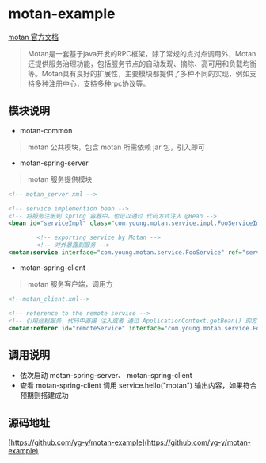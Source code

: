 # motan-example

[motan 官方文档](https://github.com/weibocom/motan/wiki/zh_userguide)

> Motan是一套基于java开发的RPC框架，除了常规的点对点调用外，Motan还提供服务治理功能，包括服务节点的自动发现、摘除、高可用和负载均衡等。Motan具有良好的扩展性，主要模块都提供了多种不同的实现，例如支持多种注册中心，支持多种rpc协议等。

## 模块说明

- motan-common

> motan 公共模块，包含 motan 所需依赖 jar 包，引入即可

- motan-spring-server

> motan 服务提供模块

```xml
<!-- motan_server.xml -->

<!-- service implemention bean -->
<!-- 将服务注册到 spring 容器中，也可以通过 代码方式注入 @Bean -->
<bean id="serviceImpl" class="com.young.motan.service.impl.FooServiceImpl"/>

        <!-- exporting service by Motan -->
        <!-- 对外暴露到服务 -->
<motan:service interface="com.young.motan.service.FooService" ref="serviceImpl" export="8002"/>
```

- motan-spring-client

> motan 服务客户端，调用方

```xml
<!--motan_client.xml-->

<!-- reference to the remote service -->
<!-- 引用远程服务，代码中直接 注入或者 通过 ApplicationContext.getBean() 的方式获取对象进行调用 -->
<motan:referer id="remoteService" interface="com.young.motan.service.FooService" directUrl="localhost:8002"/>
```

## 调用说明

- 依次启动 motan-spring-server、 motan-spring-client
- 查看 motan-spring-client 调用 service.hello("motan") 输出内容，如果符合预期则搭建成功

## 源码地址

[https://github.com/yg-y/motan-example](https://github.com/yg-y/motan-example)